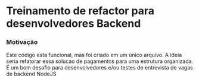 # Treinamento de refactor para desenvolvedores Backend



### Motivação

Este código esta funcional, mas foi criado em um único arquivo. A ideia seria refatorar essa solucao de pagamentos para uma estrutura organizada. É um bom desafio para desenvolvedores e/ou testes de entrevista de vagas de backend NodeJS


